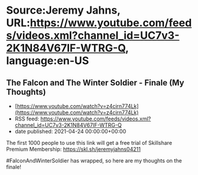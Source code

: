 # Source:Jeremy Jahns, URL:https://www.youtube.com/feeds/videos.xml?channel_id=UC7v3-2K1N84V67IF-WTRG-Q, language:en-US

## The Falcon and The Winter Soldier - Finale (My Thoughts)
 - [https://www.youtube.com/watch?v=z4cirn774Lk](https://www.youtube.com/watch?v=z4cirn774Lk)
 - RSS feed: https://www.youtube.com/feeds/videos.xml?channel_id=UC7v3-2K1N84V67IF-WTRG-Q
 - date published: 2021-04-24 00:00:00+00:00

The first 1000 people to use this link will get a free trial of Skillshare Premium Membership: https://skl.sh/jeremyjahns04211

#FalconAndWinterSoldier has wrapped, so here are my thoughts on the finale!

